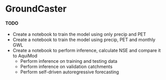 # GroundCaster


#### TODO
- Create a notebook to train the model using only precip and PET
- Create a notebook to train the model using precip, PET and monthly GWL
- Create a notebook to perform inference, calculate NSE and compare it to AquiMod
    - Perform inference on training and testing data
    - Perform inference on validation catchments
    - Perform self-driven autoregressive forecasting

